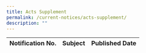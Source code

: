 ```yaml
---
title: Acts Supplement
permalink: /current-notices/acts-supplement/
description: ""
---
```

| Notification No. | Subject | Published Date |
| -------- | -------- | -------- |